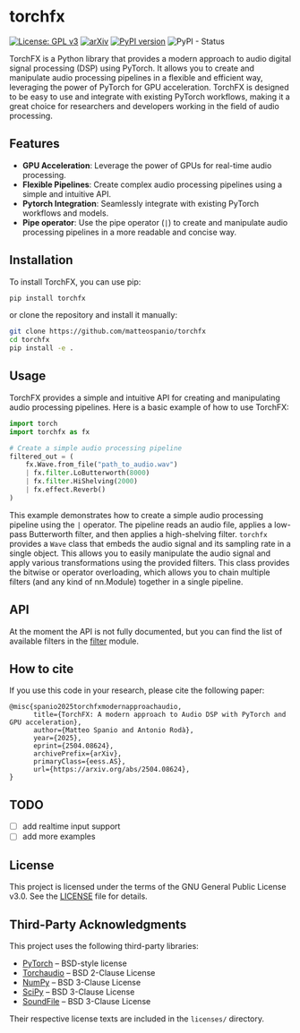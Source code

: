 # torchfx

[![License: GPL v3](https://img.shields.io/badge/License-GPLv3-blue.svg)](https://www.gnu.org/licenses/gpl-3.0)
[![arXiv](https://img.shields.io/badge/arXiv-2504.08624-b31b1b.svg)](https://arxiv.org/abs/2504.08624)
[![PyPI version](https://badge.fury.io/py/torchfx.svg)](https://badge.fury.io/py/torchfx)
![PyPI - Status](https://img.shields.io/pypi/status/torchfx)

TorchFX is a Python library that provides a modern approach to audio digital signal processing (DSP) using PyTorch. It allows you to create and manipulate audio processing pipelines in a flexible and efficient way, leveraging the power of PyTorch for GPU acceleration.
TorchFX is designed to be easy to use and integrate with existing PyTorch workflows, making it a great choice for researchers and developers working in the field of audio processing.

## Features
- **GPU Acceleration**: Leverage the power of GPUs for real-time audio processing.
- **Flexible Pipelines**: Create complex audio processing pipelines using a simple and intuitive API.
- **Pytorch Integration**: Seamlessly integrate with existing PyTorch workflows and models.
- **Pipe operator**: Use the pipe operator (`|`) to create and manipulate audio processing pipelines in a more readable and concise way.

## Installation

To install TorchFX, you can use pip:

```bash
pip install torchfx
```
or clone the repository and install it manually:

```bash
git clone https://github.com/matteospanio/torchfx
cd torchfx
pip install -e .
```

## Usage

TorchFX provides a simple and intuitive API for creating and manipulating audio processing pipelines. Here is a basic example of how to use TorchFX:

```python
import torch
import torchfx as fx

# Create a simple audio processing pipeline
filtered_out = (
    fx.Wave.from_file("path_to_audio.wav")
    | fx.filter.LoButterworth(8000)
    | fx.filter.HiShelving(2000)
    | fx.effect.Reverb()
)
```

This example demonstrates how to create a simple audio processing pipeline using the `|` operator. The pipeline reads an audio file, applies a low-pass Butterworth filter, and then applies a high-shelving filter.
`torchfx` provides a `Wave` class that embeds the audio signal and its sampling rate in a single object. This allows you to easily manipulate the audio signal and apply various transformations using the provided filters. This class provides the bitwise or operator overloading, which allows you to chain multiple filters (and any kind of nn.Module) together in a single pipeline.

## API

At the moment the API is not fully documented, but you can find the list of available filters in the [filter](src/torchfx/filter/__init__.py) module.

## How to cite

If you use this code in your research, please cite the following paper:

```
@misc{spanio2025torchfxmodernapproachaudio,
      title={TorchFX: A modern approach to Audio DSP with PyTorch and GPU acceleration},
      author={Matteo Spanio and Antonio Rodà},
      year={2025},
      eprint={2504.08624},
      archivePrefix={arXiv},
      primaryClass={eess.AS},
      url={https://arxiv.org/abs/2504.08624},
}
```

## TODO

- [ ] add realtime input support
- [ ] add more examples

## License

This project is licensed under the terms of the GNU General Public License v3.0. See the [LICENSE](LICENSE) file for details.

## Third-Party Acknowledgments

This project uses the following third-party libraries:

- [PyTorch](https://pytorch.org/) – BSD-style license
- [Torchaudio](https://pytorch.org/audio/) – BSD 2-Clause License
- [NumPy](https://numpy.org/) – BSD 3-Clause License
- [SciPy](https://scipy.org/) – BSD 3-Clause License
- [SoundFile](https://pysoundfile.readthedocs.io/) – BSD 3-Clause License

Their respective license texts are included in the `licenses/` directory.
